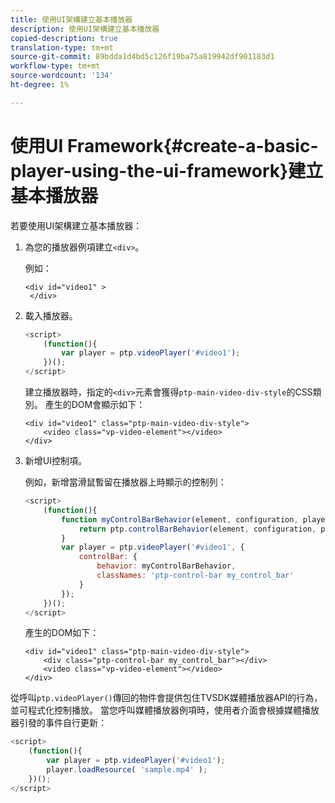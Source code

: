 ```yaml
---
title: 使用UI架構建立基本播放器
description: 使用UI架構建立基本播放器
copied-description: true
translation-type: tm+mt
source-git-commit: 89bdda1d4bd5c126f19ba75a819942df901183d1
workflow-type: tm+mt
source-wordcount: '134'
ht-degree: 1%

---
```



# 使用UI Framework{#create-a-basic-player-using-the-ui-framework}建立基本播放器

若要使用UI架構建立基本播放器：

1. 為您的播放器例項建立`<div>`。

   例如：

   ```
   <div id="video1" > 
    </div>
   ```

1. 載入播放器。

   ```js
   <script> 
       (function(){ 
           var player = ptp.videoPlayer('#video1'); 
       })(); 
   </script>
   ```

   建立播放器時，指定的`<div>`元素會獲得`ptp-main-video-div-style`的CSS類別。 產生的DOM會顯示如下：

   ```
   <div id="video1" class="ptp-main-video-div-style"> 
       <video class="vp-video-element"></video> 
   </div>
   ```

1. 新增UI控制項。

   例如，新增當滑鼠暫留在播放器上時顯示的控制列：

   ```js
   <script> 
       (function(){ 
           function myControlBarBehavior(element, configuration, player) { 
               return ptp.controlBarBehavior(element, configuration, player); 
           } 
           var player = ptp.videoPlayer('#video1', { 
               controlBar: { 
                   behavior: myControlBarBehavior, 
                   classNames: 'ptp-control-bar my_control_bar' 
               } 
           }); 
       })(); 
   </script>
   ```

   產生的DOM如下：

   ```
   <div id="video1" class="ptp-main-video-div-style"> 
       <div class="ptp-control-bar my_control_bar"></div> 
       <video class="vp-video-element"></video> 
   </div>
   ```

從呼叫`ptp.videoPlayer()`傳回的物件會提供包住TVSDK媒體播放器API的行為，並可程式化控制播放。 當您呼叫媒體播放器例項時，使用者介面會根據媒體播放器引發的事件自行更新：

```js
<script> 
    (function(){ 
        var player = ptp.videoPlayer('#video1'); 
        player.loadResource( 'sample.mp4' ); 
    })(); 
</script>
```
